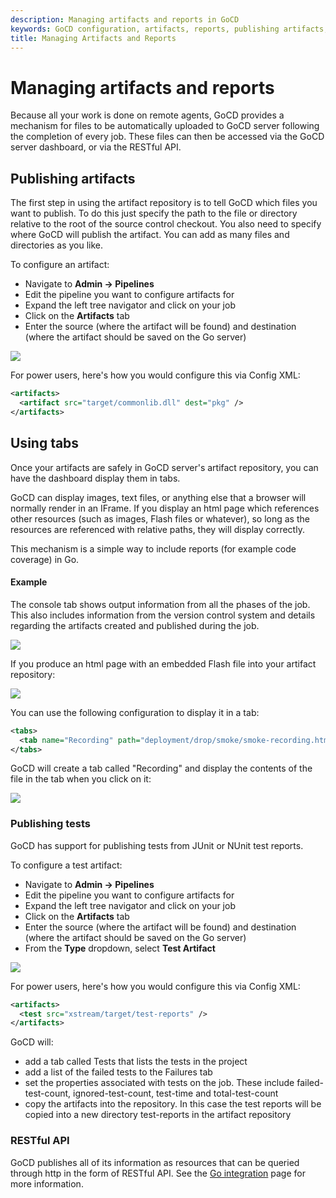 ```yaml
---
description: Managing artifacts and reports in GoCD
keywords: GoCD configuration, artifacts, reports, publishing artifacts, artifact repository, test artifacts, 
title: Managing Artifacts and Reports
---
```


# Managing artifacts and reports

Because all your work is done on remote agents, GoCD provides a mechanism for files to be automatically uploaded to GoCD server following the completion of every job. These files can then be accessed via the GoCD server dashboard, or via the RESTful API.

## Publishing artifacts

The first step in using the artifact repository is to tell GoCD which files you want to publish. To do this just specify the path to the file or directory relative to the root of the source control checkout. You also need to specify where GoCD will publish the artifact. You can add as many files and directories as you like.

To configure an artifact:

-   Navigate to **Admin → Pipelines**
-   Edit the pipeline you want to configure artifacts for
-   Expand the left tree navigator and click on your job
-   Click on the **Artifacts** tab
-   Enter the source (where the artifact will be found) and destination (where the artifact should be saved on the Go server)

![](/images/job_artifacts.png)

For power users, here's how you would configure this via Config XML:

```xml
<artifacts>
  <artifact src="target/commonlib.dll" dest="pkg" />
</artifacts>
```

## Using tabs

Once your artifacts are safely in GoCD server's artifact repository, you can have the dashboard display them in tabs.

GoCD can display images, text files, or anything else that a browser will normally render in an IFrame. If you display an html page which references other resources (such as images, Flash files or whatever), so long as the resources are referenced with relative paths, they will display correctly.

This mechanism is a simple way to include reports (for example code coverage) in Go.

#### Example

The console tab shows output information from all the phases of the job. This also includes information from the version control system and details regarding the artifacts created and published during the job.

![](/images/console_out.png)

If you produce an html page with an embedded Flash file into your artifact repository:

![](/images/select_artifact.png)

You can use the following configuration to display it in a tab:

```xml
<tabs>
  <tab name="Recording" path="deployment/drop/smoke/smoke-recording.html" />
</tabs>
```

GoCD will create a tab called "Recording" and display the contents of the file in the tab when you click on it:

![](/images/recording.png)

### Publishing tests

GoCD has support for publishing tests from JUnit or NUnit test reports.

To configure a test artifact:

-   Navigate to **Admin → Pipelines**
-   Edit the pipeline you want to configure artifacts for
-   Expand the left tree navigator and click on your job
-   Click on the **Artifacts** tab
-   Enter the source (where the artifact will be found) and destination (where the artifact should be saved on the Go server)
-   From the **Type** dropdown, select **Test Artifact**

![](/images/job_test_artifacts.png)

For power users, here's how you would configure this via Config XML:

```xml
<artifacts>
  <test src="xstream/target/test-reports" />
</artifacts>
```

GoCD will:

-   add a tab called Tests that lists the tests in the project
-   add a list of the failed tests to the Failures tab
-   set the properties associated with tests on the job. These include failed-test-count, ignored-test-count, test-time and total-test-count
-   copy the artifacts into the repository. In this case the test reports will be copied into a new directory test-reports in the artifact repository

### RESTful API

GoCD publishes all of its information as resources that can be queried through http in the form of RESTful API. See the [Go integration](../../integration/index.html) page for more information.
